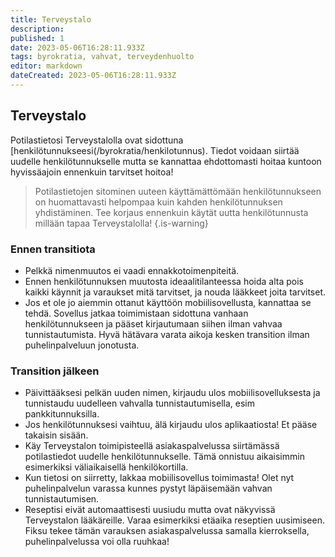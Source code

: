 ```yaml
---
title: Terveystalo
description: 
published: 1
date: 2023-05-06T16:28:11.933Z
tags: byrokratia, vahvat, terveydenhuolto
editor: markdown
dateCreated: 2023-05-06T16:28:11.933Z
---
```


## Terveystalo
Potilastietosi Terveystalolla ovat sidottuna [henkilötunnukseesi(/byrokratia/henkilotunnus). Tiedot voidaan siirtää uudelle henkilötunnukselle mutta se kannattaa ehdottomasti hoitaa kuntoon hyvissäajoin ennenkuin tarvitset hoitoa!

> Potilastietojen sitominen uuteen käyttämättömään henkilötunnukseen on huomattavasti helpompaa kuin kahden henkilötunnuksen yhdistäminen. Tee korjaus ennenkuin käytät uutta henkilötunnusta millään tapaa Terveystalolla!
{.is-warning}


### Ennen transitiota
- Pelkkä nimenmuutos ei vaadi ennakkotoimenpiteitä.
- Ennen henkilötunnuksen muutosta ideaalitilanteessa hoida alta pois kaikki käynnit ja varaukset mitä tarvitset, ja nouda lääkkeet joita tarvitset.
- Jos et ole jo aiemmin ottanut käyttöön mobiilisovellusta, kannattaa se tehdä. Sovellus jatkaa toimimistaan sidottuna vanhaan henkilötunnukseen ja pääset kirjautumaan siihen ilman vahvaa tunnistautumista. Hyvä hätävara varata aikoja kesken transition ilman puhelinpalveluun jonotusta.

### Transition jälkeen
- Päivittääksesi pelkän uuden nimen, kirjaudu ulos mobiilisovelluksesta ja tunnistaudu uudelleen vahvalla tunnistautumisella, esim pankkitunnuksilla.
- Jos henkilötunnuksesi vaihtuu, älä kirjaudu ulos aplikaatiosta! Et pääse takaisin sisään.
- Käy Terveystalon toimipisteellä asiakaspalvelussa siirtämässä potilastiedot uudelle henkilötunnukselle. Tämä onnistuu aikaisimmin esimerkiksi väliaikaisellä henkilökortilla.
- Kun tietosi on siirretty, lakkaa mobiilisovellus toimimasta! Olet nyt puhelinpalvelun varassa kunnes pystyt läpäisemään vahvan tunnistautumisen.
- Reseptisi eivät automaattisesti uusiudu mutta ovat näkyvissä Terveystalon lääkäreille. Varaa esimerkiksi etäaika reseptien uusimiseen. Fiksu tekee tämän varauksen asiakaspalvelussa samalla kierroksella, puhelinpalvelussa voi olla ruuhkaa!